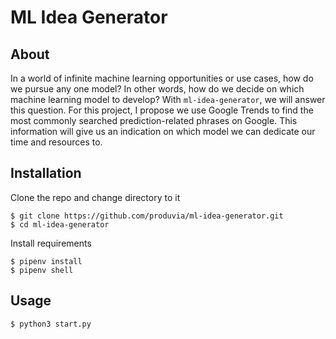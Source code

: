 # ML Idea Generator

## About

In a world of infinite machine learning opportunities or use cases, how do we pursue any one model? In other words, how do we decide on which machine learning model to develop? With `ml-idea-generator`, we will answer this question. For this project, I propose we use Google Trends to find the most commonly searched prediction-related phrases on Google. This information will give us an indication on which model we can dedicate our time and resources to.

## Installation

Clone the repo and change directory to it

```
$ git clone https://github.com/produvia/ml-idea-generator.git
$ cd ml-idea-generator
```

Install requirements

```
$ pipenv install
$ pipenv shell
```

## Usage
```
$ python3 start.py
```